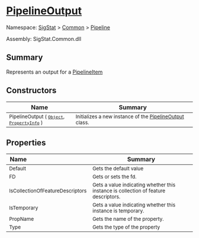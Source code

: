 # [PipelineOutput](./PipelineOutput.md)

Namespace: [SigStat]() > [Common](./../README.md) > [Pipeline](./README.md)

Assembly: SigStat.Common.dll

## Summary
Represents an output for a [PipelineItem](https://github.com/hargitomi97/sigstat/blob/master/docs/md/.md)

## Constructors

| Name<a href="#"><img width=160></a> | Summary<a href="#"><img width=475></a> | 
| --- | --- | 
| <sub>PipelineOutput ( [`Object`](https://docs.microsoft.com/en-us/dotnet/api/System.Object), [`PropertyInfo`](https://docs.microsoft.com/en-us/dotnet/api/System.Reflection.PropertyInfo) )</sub>| <sub>Initializes a new instance of the [PipelineOutput](https://github.com/hargitomi97/sigstat/blob/master/docs/md/SigStat/Common/Pipeline/PipelineOutput.md) class.</sub>| <br>


## Properties

| Name<a href="#"><img width=160></a> | Summary<a href="#"><img width=475></a> | 
| --- | --- | 
| <sub>Default</sub>| <sub>Gets the default value</sub>| <br>
| <sub>FD</sub>| <sub>Gets or sets the fd.</sub>| <br>
| <sub>IsCollectionOfFeatureDescriptors</sub>| <sub>Gets a value indicating whether this instance is collection of feature descriptors.</sub>| <br>
| <sub>IsTemporary</sub>| <sub>Gets a value indicating whether this instance is temporary.</sub>| <br>
| <sub>PropName</sub>| <sub>Gets the name of the property.</sub>| <br>
| <sub>Type</sub>| <sub>Gets the type of the property</sub>| <br>


